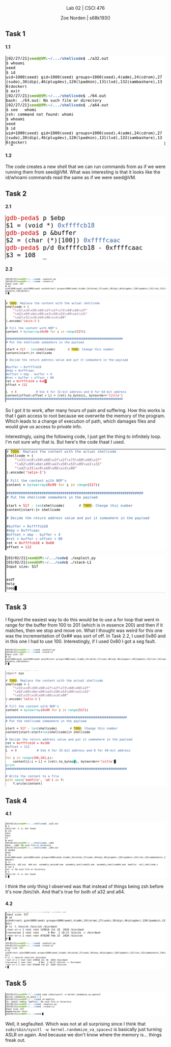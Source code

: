
<div align="center">Lab 02 | CSCI 476
  
Zoe Norden | s68k193() 
</div>


## Task 1


#### 1.1

![image](https://github.com/znorden17/csci-476-594-spring2021-private/blob/main/lab03/screenshots/task1.1.png)

#### 1.2

The code creates a new shell that we can run commands from as if we were running them from seed@VM. What was interesting is that it looks like the id/whoami commands read the same as if we were seed@VM.

## Task 2


#### 2.1

![image](https://github.com/znorden17/csci-476-594-spring2021-private/blob/main/lab03/screenshots/task2.1.png)

#### 2.2

![image](https://github.com/znorden17/csci-476-594-spring2021-private/blob/main/lab03/screenshots/task2.2.0.png)

![image](https://github.com/znorden17/csci-476-594-spring2021-private/blob/main/lab03/screenshots/task2.2.2.png)


So I got it to work, after many hours of pain and suffering. How this works is that I gain access to root because we overwrite the memory of the program. Which leads to a change of execution of path, which damages files and would give us access to private info. 

Interestingly, using the following code, I just get the thing to infinitely loop. I'm not sure why that is. But here's the code thaat I used. 

![image](https://github.com/znorden17/csci-476-594-spring2021-private/blob/main/lab03/screenshots/task2.2.1.png)

![image](https://github.com/znorden17/csci-476-594-spring2021-private/blob/main/lab03/screenshots/task2.2.3.png)

## Task 3

I figured the easiest way to do this would be to use a for loop that went in range for the buffer from 100 to 201 (which is in essence 200) and then if it matches, then we stop and move on. What I thought was weird for this one was the incrementation of 0x## was sort of off. In Task 2.2, I used 0x80 and in this one I had to use 100. Interestingly, if I used 0x80 I got a seg fault. 

![image](https://github.com/znorden17/csci-476-594-spring2021-private/blob/main/lab03/screenshots/task3.1.png)

![image](https://github.com/znorden17/csci-476-594-spring2021-private/blob/main/lab03/screenshots/task3.2.png)

## Task 4

#### 4.1
![image](https://github.com/znorden17/csci-476-594-spring2021-private/blob/main/lab03/screenshots/task4.1.png)


I think the only thing I observed was that instead of things being zsh before it's now /bin//sh. And that's true for both of a32 and a64. 

#### 4.2
![image](https://github.com/znorden17/csci-476-594-spring2021-private/blob/main/lab03/screenshots/task4.2.png)
![image](https://github.com/znorden17/csci-476-594-spring2021-private/blob/main/lab03/screenshots/task4.3.png)

## Task 5

![image](https://github.com/znorden17/csci-476-594-spring2021-private/blob/main/lab03/screenshots/task5.1.png)

Well, it segfaulted. Which was not at all surprising since I think that
`sudo/sbin/sysctl -w kernel.randomize_va_space=2`
is basically just turning ASLR on again. And because we don't know where the memory is... things freak out. 


